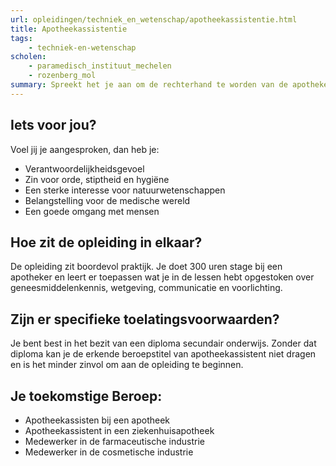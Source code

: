 ```yaml
---
url: opleidingen/techniek_en_wetenschap/apotheekassistentie.html
title: Apotheekassistentie
tags:
    - techniek-en-wetenschap
scholen:
    - paramedisch_instituut_mechelen
    - rozenberg_mol
summary: Spreekt het je aan om de rechterhand te worden van de apotheker bij jou in de buurt of in het ziekenhuis om geneesmiddelen te bereiden, af te leveren en mensen de nodige raad te geven, dan moet je beslist overwegen om een opleiding tot apotheekassistent te volgen. Het levert je de wettelijk erkende beroepstitel van farmaceutisch-technisch assistent op.
---
```


## Iets voor jou?

Voel jij je aangesproken, dan heb je:

* Verantwoordelijkheidsgevoel
* Zin voor orde, stiptheid en hygiëne
* Een sterke interesse voor natuurwetenschappen
* Belangstelling voor de medische wereld
* Een goede omgang met mensen

## Hoe zit de opleiding in elkaar?

De opleiding zit boordevol praktijk. Je doet 300 uren stage bij een apotheker en leert er toepassen wat je in de lessen hebt opgestoken over geneesmiddelenkennis, wetgeving, communicatie en voorlichting.

## Zijn er specifieke toelatingsvoorwaarden?

Je bent best in het bezit van een diploma secundair onderwijs. Zonder dat diploma kan je de erkende beroepstitel van apotheekassistent niet dragen en is het minder zinvol om aan de opleiding te beginnen.

## Je toekomstige Beroep:

* Apotheekassisten bij een apotheek
* Apotheekassistent in een ziekenhuisapotheek
* Medewerker in de farmaceutische industrie
* Medewerker in de cosmetische industrie